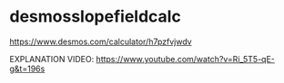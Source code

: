 # desmosslopefieldcalc
https://www.desmos.com/calculator/h7pzfvjwdv


EXPLANATION VIDEO:
https://www.youtube.com/watch?v=Ri_5T5-qE-g&t=196s
